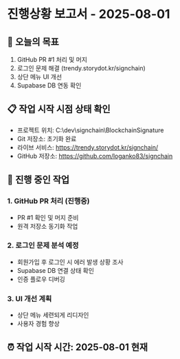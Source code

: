# 진행상황 보고서 - 2025-08-01

## 🎯 오늘의 목표
1. GitHub PR #1 처리 및 머지
2. 로그인 문제 해결 (trendy.storydot.kr/signchain)
3. 상단 메뉴 UI 개선
4. Supabase DB 연동 확인

## 📋 작업 시작 시점 상태 확인
- 프로젝트 위치: C:\dev\signchain\BlockchainSignature
- Git 저장소: 초기화 완료
- 라이브 서비스: https://trendy.storydot.kr/signchain/
- GitHub 저장소: https://github.com/loganko83/signchain

## 🔧 진행 중인 작업

### 1. GitHub PR 처리 (진행중)
- PR #1 확인 및 머지 준비
- 원격 저장소 동기화 작업

### 2. 로그인 문제 분석 예정
- 회원가입 후 로그인 시 에러 발생 상황 조사
- Supabase DB 연결 상태 확인
- 인증 플로우 디버깅

### 3. UI 개선 계획
- 상단 메뉴 세련되게 리디자인
- 사용자 경험 향상

## ⏰ 작업 시작 시간: 2025-08-01 현재
